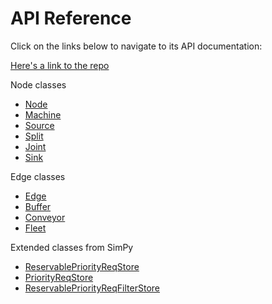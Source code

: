 # API Reference

Click on the links below to navigate to its API documentation:

[Here's a link to the repo](https://github.com/FactorySimPy/FactorySimPy)

Node classes

- [Node](nodes.md)
- [Machine](machine.md)
- [Source](source.md)
- [Split](split.md)
- [Joint](joint.md)
- [Sink](sink.md)

Edge classes

- [Edge](edges.md)
- [Buffer](buffer.md)
- [Conveyor](conveyor.md)
- [Fleet](fleet.md)

Extended classes from SimPy

- [ReservablePriorityReqStore](reservablepriorityreqstore.md)
- [PriorityReqStore](priorityreqstore.md)
- [ReservablePriorityReqFilterStore](reservablepriorityreqfilterstore.md)






